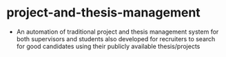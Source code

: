 # project-and-thesis-management
* An automation of traditional project and thesis management system for both supervisors and students
also developed for recruiters to search for good candidates using their publicly available thesis/projects
